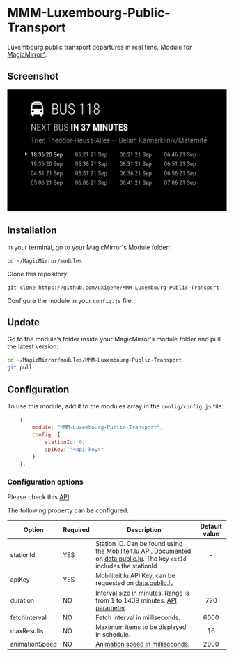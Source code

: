 # MMM-Luxembourg-Public-Transport

Luxembourg public transport departures in real time. Module for [MagicMirror²](https://github.com/MagicMirrorOrg/MagicMirror).

## Screenshot

![Screenshot](.github/example.png)

## Installation

In your terminal, go to your MagicMirror's Module folder:

```shell
cd ~/MagicMirror/modules
```

Clone this repository:

```shell
git clone https://github.com/uxigene/MMM-Luxembourg-Public-Transport
```

Configure the module in your `config.js` file.

## Update

Go to the module’s folder inside your MagicMirror's module folder and pull the latest version:

```bash
cd ~/MagicMirror/modules/MMM-Luxembourg-Public-Transport
git pull
```

## Configuration

To use this module, add it to the modules array in the `config/config.js` file:

```javascript
    {
        module: "MMM-Luxembourg-Public-Transport",
        config: {
            stationId: 0,
            apiKey: "<api key>"
        }
    },
```

### Configuration options

Please check this [API](https://data.public.lu/en/datasets/arrets-de-transport-public-et-departs-en-temps-reel/).

The following property can be configured:

| Option         | Required | Description                                                                                                                                                                             | Default value |
|----------------|----------|-----------------------------------------------------------------------------------------------------------------------------------------------------------------------------------------|:-------------:|
| stationId      | YES      | Station ID. Can be found using the Mobiliteit.lu API. Documented on [data.public.lu](https://data.public.lu/fr/datasets/api-mobiliteit-lu/). The key ```extId``` includes the stationId |       -       |
| apiKey         | YES      | Mobiliteit.lu API Key, can be requested on [data.public.lu](https://data.public.lu/fr/datasets/api-mobiliteit-lu/)                                                                      |       -       |
| duration       | NO       | Interval size in minutes. Range is from 1 to 1439 minutes. [API parameter](http://travelplanner.mobiliteit.lu/restproxy/departureBoard?wadl).                                           |      720      |
| fetchInterval  | NO       | Fetch interval in milliseconds.                                                                                                                                                         |     6000      |
| maxResults     | NO       | Maximum items to be displayed in schedule.                                                                                                                                              |      16       |
| animationSpeed | NO       | [Animation speed in milliseconds.](https://github.com/MagicMirrorOrg/MagicMirror/blob/master/modules/README.md#thisupdatedomspeed)                                                            |     2000      |
